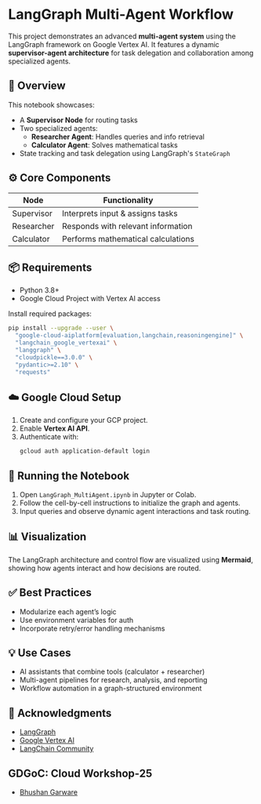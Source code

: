 # LangGraph Multi-Agent Workflow

This project demonstrates an advanced **multi-agent system** using the LangGraph framework on Google Vertex AI. It features a dynamic **supervisor-agent architecture** for task delegation and collaboration among specialized agents.

## 🧩 Overview

This notebook showcases:

- A **Supervisor Node** for routing tasks
- Two specialized agents:
  - **Researcher Agent**: Handles queries and info retrieval
  - **Calculator Agent**: Solves mathematical tasks
- State tracking and task delegation using LangGraph's `StateGraph`

## ⚙️ Core Components

| Node        | Functionality                        |
|-------------|--------------------------------------|
| Supervisor  | Interprets input & assigns tasks     |
| Researcher  | Responds with relevant information   |
| Calculator  | Performs mathematical calculations   |

## 📦 Requirements

- Python 3.8+
- Google Cloud Project with Vertex AI access

Install required packages:

```bash
pip install --upgrade --user \
  "google-cloud-aiplatform[evaluation,langchain,reasoningengine]" \
  "langchain_google_vertexai" \
  "langgraph" \
  "cloudpickle==3.0.0" \
  "pydantic>=2.10" \
  "requests"
```

## ☁️ Google Cloud Setup

1. Create and configure your GCP project.
2. Enable **Vertex AI API**.
3. Authenticate with:
   ```bash
   gcloud auth application-default login
   ```

## 🚀 Running the Notebook

1. Open `LangGraph_MultiAgent.ipynb` in Jupyter or Colab.
2. Follow the cell-by-cell instructions to initialize the graph and agents.
3. Input queries and observe dynamic agent interactions and task routing.

## 📊 Visualization

The LangGraph architecture and control flow are visualized using **Mermaid**, showing how agents interact and how decisions are routed.

## ✅ Best Practices

- Modularize each agent’s logic
- Use environment variables for auth
- Incorporate retry/error handling mechanisms

## 💡 Use Cases

- AI assistants that combine tools (calculator + researcher)
- Multi-agent pipelines for research, analysis, and reporting
- Workflow automation in a graph-structured environment

## 🤝 Acknowledgments

- [LangGraph](https://github.com/langchain-ai/langgraph)
- [Google Vertex AI](https://cloud.google.com/vertex-ai)
- [LangChain Community](https://www.langchain.com/)

## GDGoC: Cloud Workshop-25
- [Bhushan Garware](https://github.com/BhushanGarware)
